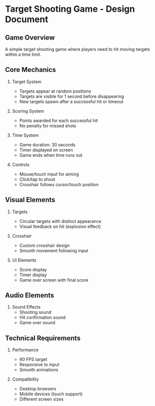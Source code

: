 # Target Shooting Game - Design Document

## Game Overview
A simple target shooting game where players need to hit moving targets within a time limit.

## Core Mechanics
1. Target System
   - Targets appear at random positions
   - Targets are visible for 1 second before disappearing
   - New targets spawn after a successful hit or timeout

2. Scoring System
   - Points awarded for each successful hit
   - No penalty for missed shots

3. Time System
   - Game duration: 30 seconds
   - Timer displayed on screen
   - Game ends when time runs out

4. Controls
   - Mouse/touch input for aiming
   - Click/tap to shoot
   - Crosshair follows cursor/touch position

## Visual Elements
1. Targets
   - Circular targets with distinct appearance
   - Visual feedback on hit (explosion effect)

2. Crosshair
   - Custom crosshair design
   - Smooth movement following input

3. UI Elements
   - Score display
   - Timer display
   - Game over screen with final score

## Audio Elements
1. Sound Effects
   - Shooting sound
   - Hit confirmation sound
   - Game over sound

## Technical Requirements
1. Performance
   - 60 FPS target
   - Responsive to input
   - Smooth animations

2. Compatibility
   - Desktop browsers
   - Mobile devices (touch support)
   - Different screen sizes 
